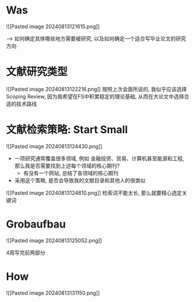 # Was
![[Pasted image 20240813121615.png]]

--> 如何确定具体哪些地方需要被研究, 以及如何确定一个适合写毕业论文的研究方向



# 文献研究类型
![[Pasted image 20240813122216.png]]
按照上次会面所说的, 我似乎应该选择Scoping Review, 因为我希望在FS中积累稳定的理论基础, 从而在大论文中选择合适的技术路线

# 文献检索策略: Start Small
![[Pasted image 20240813124430.png]]
- 一项研究通常覆盖很多领域, 例如 金融投资、贸易、计算机甚至能源和工程, 那么我是否需要找到上述每个领域的核心期刊?
	- 有没有一个网站, 总结了各领域的核心期刊
- 采用这个策略, 是否会导致我的文献目录和其他人的很类似

![[Pasted image 20240813124810.png]]
检索词不能太长, 那么就要精心选定关键词

# Grobaufbau
![[Pasted image 20240813125052.png]]

4周写完前两部分

# How

![[Pasted image 20240813131150.png]]




